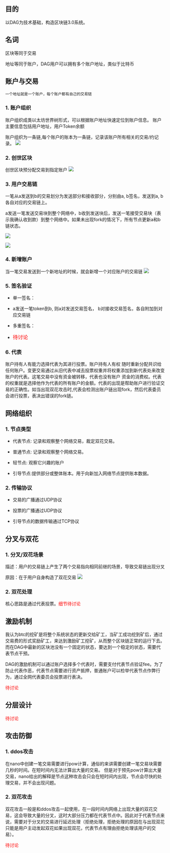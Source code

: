 ## 目的

以DAG为技术基础，构造区块链3.0系统。

## 名词
区块等同于交易


地址等同于账户，DAG用户可以拥有多个账户地址，类似于比特币

## 账户与交易

	一个地址就是一个账户，每个账户都有自己的交易链

### 1. 账户组织
账户组织成类以太坊世界树形式，可以根据账户地址快速定位到账户信息。
账户主要信息包括用户地址，用户Token余额

账户组织为一条链,每个账户的账本为一条链，记录该账户所有相关的交易/约记录。
![](https://github.com/linkchain-lc/basecoin/blob/master/DAG/source/researchDAG/pic1.png?raw=true)

### 2. 创世区块
创世区块预分配交易到指定账户
![](https://github.com/linkchain-lc/basecoin/blob/master/DAG/source/researchDAG/pic2.png?raw=true)

### 3. 用户交易链
一笔从a发送到b的交易划分为发送部分和接收部分，分别由a, b签名，发送到a, b各自对应的交易链上。

a发送一笔发送交易块到整个网络中，b收到发送块后，发送一笔接受交易块（表示我确认收到款）到整个网络中。如果未出现fork的情况下，所有节点更新a和b链状态。

![](https://github.com/linkchain-lc/basecoin/blob/master/DAG/source/researchDAG/pic3.png?raw=true)

![](https://github.com/linkchain-lc/basecoin/blob/master/DAG/source/researchDAG/pic6.png?raw=true)

### 4. 新增账户
当一笔交易发送到一个新地址的时候，就会新增一个对应账户的交易链
![](https://github.com/linkchain-lc/basecoin/blob/master/DAG/source/researchDAG/pic4.png?raw=true)

### 5. 签名验证
- 单一签名：

 + a发送一笔token到b, 则a对发送交易签名， b对接收交易签名，各自附加到对应交易链

- 多重签名：
 + <font color=#ff0000 size=3>待讨论</font>

### 6. 代表
账户持有人有能力选择代表为其进行投票。账户持有人有权 随时重新分配共识给任何账户。变更交易通过从旧代表中减去投票权重并将权重添加到新代表处来改变账户的代表。这笔交易中没有资金被转移，代表也没有账户 资金的消费权。代表的权重就是选择他作为代表的所有账户的金额。代表的出现是帮助账户进行验证交易的正确性。如当出现双花攻击时,代表会检测出账户链出现fork，然后代表委员会进行投票，表决出错误的fork链。
		
## 网络组织
### 1. 节点类型
* 代表节点: 记录和观察整个网络交易，裁定双花交易。

* 普通节点: 记录和观察整个网络交易。

* 轻节点:  观察它兴趣的账户

* 引导节点:提供部分或整体账本。用于向新加入网络节点提供账本数据。

### 2. 传输协议
* 交易的广播通过UDP协议

* 投票的广播通过UDP协议

* 引导节点的数据传输通过TCP协议

## 分叉与双花

### 1. 分叉/双花场景

描述：用户的交易链上产生了两个交易指向相同前继的场景，导致交易链出现分叉

原因：在于用户自身构造了双花交易
![](https://github.com/linkchain-lc/basecoin/blob/master/DAG/source/researchDAG/pic5.png?raw=true)

### 2. 双花处理
核心思路是通过代表投票。<font color=#ff0000>细节待讨论</font>

## 激励机制
我认为btc的挖矿是将整个系统状态的更新交给矿工，当矿工成功挖到矿后，通过交易费的形式奖励矿工，来达到激励矿工挖矿，从而整个区块链正常的运行下去。而在DAG中最新的区块池没有一个固定的状态，要达到一个稳定的状态，需要代表节点干预。


DAG的激励机制可以通过账户选择多个代表时，需要支付代表节点验证fee。为了防止代表作恶，代表节点需要进行资产抵押，普通账户可以检举代表节点作弊行为，通过全网代表委员会投票进行表决。


<font color=#ff0000>待讨论</font>
## 分层设计
<font color=#ff0000>待讨论</font>
## 攻击防御
### 1. ddos攻击
在nano中创建一笔交易需要进行pow计算，通俗的来讲需要创建一笔交易块需要几秒的时间。在短时间内无法计算出大量的交易。
但是对于预先pow计算出大量交易，nano给出的解释是节点这种攻击会只会在短时间内出现，节点会尽快的处理交易，并不会出现问题。

### 2. 双花攻击
双花攻击一般是和ddos攻击一起使用，在一段时间内网络上出现大量的双花交易，这会导致大量的分叉，这时大部分压力都在代表节点中。因此对于代表节点来说，需要对于分叉的交易进行延迟处理（拒绝处理，拒绝处理的原因在与出现双花只能是用户主动发起双花如果出现双花，代表节点有理由拒绝处理该用户的交易）。

<font color=#ff0000>待讨论</font>
